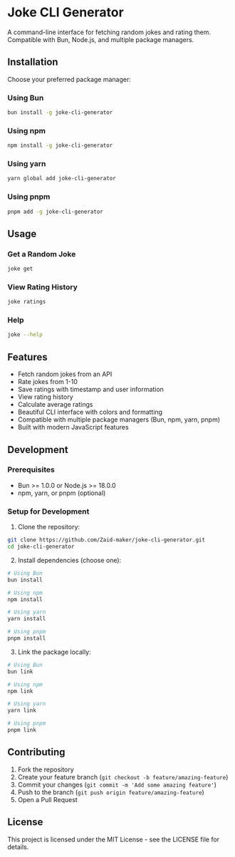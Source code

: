 # Joke CLI Generator

A command-line interface for fetching random jokes and rating them. Compatible with Bun, Node.js, and multiple package managers.

## Installation

Choose your preferred package manager:

### Using Bun
```bash
bun install -g joke-cli-generator
```

### Using npm
```bash
npm install -g joke-cli-generator
```

### Using yarn
```bash
yarn global add joke-cli-generator
```

### Using pnpm
```bash
pnpm add -g joke-cli-generator
```

## Usage

### Get a Random Joke
```bash
joke get
```

### View Rating History
```bash
joke ratings
```

### Help
```bash
joke --help
```

## Features

- Fetch random jokes from an API
- Rate jokes from 1-10
- Save ratings with timestamp and user information
- View rating history
- Calculate average ratings
- Beautiful CLI interface with colors and formatting
- Compatible with multiple package managers (Bun, npm, yarn, pnpm)
- Built with modern JavaScript features

## Development

### Prerequisites

- Bun >= 1.0.0 or Node.js >= 18.0.0
- npm, yarn, or pnpm (optional)

### Setup for Development

1. Clone the repository:
```bash
git clone https://github.com/Zaid-maker/joke-cli-generator.git
cd joke-cli-generator
```

2. Install dependencies (choose one):
```bash
# Using Bun
bun install

# Using npm
npm install

# Using yarn
yarn install

# Using pnpm
pnpm install
```

3. Link the package locally:
```bash
# Using Bun
bun link

# Using npm
npm link

# Using yarn
yarn link

# Using pnpm
pnpm link
```

## Contributing

1. Fork the repository
2. Create your feature branch (`git checkout -b feature/amazing-feature`)
3. Commit your changes (`git commit -m 'Add some amazing feature'`)
4. Push to the branch (`git push origin feature/amazing-feature`)
5. Open a Pull Request

## License

This project is licensed under the MIT License - see the LICENSE file for details.